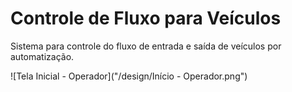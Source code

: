 # Controle de Fluxo para Veículos
Sistema para controle do fluxo de entrada e saída de veículos por automatização.

![Tela Inicial - Operador]("/design/Início - Operador.png")
